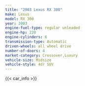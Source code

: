 ```yaml
---
title: "2003 Lexus RX 300"
make: Lexus
model: RX 300
year: 2003
engine-fuel-type: regular unleaded
engine-hp: 220
engine-cylinders: 6
transmission-type: Automatic
driven-wheels: all wheel drive
number-of-doors: 4
market-category: Crossover,Luxury
vehicle-size: Midsize
vehicle-style: 4dr SUV
---
```


{{< car_info >}}
